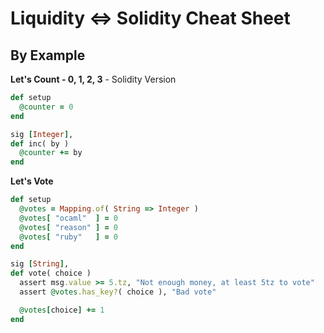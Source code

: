 # Liquidity <=> Solidity Cheat Sheet


## By Example

**Let's Count - 0, 1, 2, 3**   - Solidity Version

``` ruby
def setup
  @counter = 0
end

sig [Integer],
def inc( by )
  @counter += by
end
```


**Let's Vote**

``` ruby
def setup
  @votes = Mapping.of( String => Integer )
  @votes[ "ocaml"  ] = 0
  @votes[ "reason" ] = 0
  @votes[ "ruby"   ] = 0
end

sig [String],
def vote( choice )
  assert msg.value >= 5.tz, "Not enough money, at least 5tz to vote"
  assert @votes.has_key?( choice ), "Bad vote"

  @votes[choice] += 1
end
```

